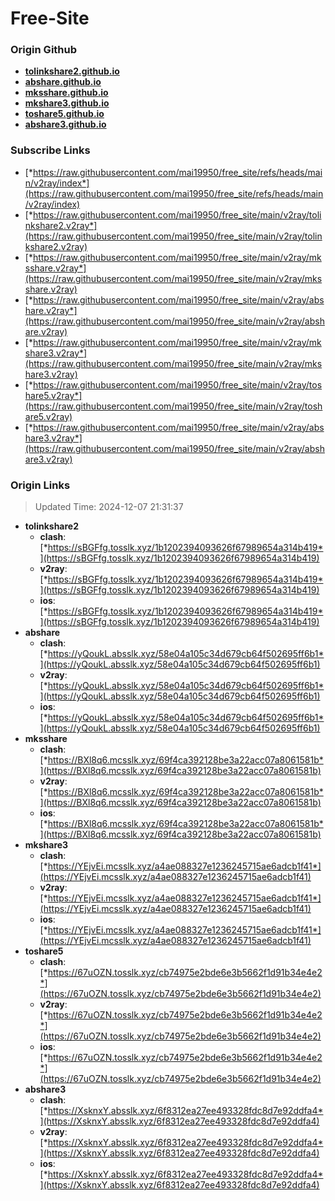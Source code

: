 # Free-Site

### Origin Github

- [**tolinkshare2.github.io**](https://github.com/tolinkshare2/tolinkshare2.github.io)
- [**abshare.github.io**](https://github.com/abshare/abshare.github.io)
- [**mksshare.github.io**](https://github.com/mksshare/mksshare.github.io)
- [**mkshare3.github.io**](https://github.com/mkshare3/mkshare3.github.io)
- [**toshare5.github.io**](https://github.com/toshare5/toshare5.github.io)
- [**abshare3.github.io**](https://github.com/abshare3/abshare3.github.io)

### Subscribe Links

- [*https://raw.githubusercontent.com/mai19950/free_site/refs/heads/main/v2ray/index*](https://raw.githubusercontent.com/mai19950/free_site/refs/heads/main/v2ray/index)
- [*https://raw.githubusercontent.com/mai19950/free_site/main/v2ray/tolinkshare2.v2ray*](https://raw.githubusercontent.com/mai19950/free_site/main/v2ray/tolinkshare2.v2ray)
- [*https://raw.githubusercontent.com/mai19950/free_site/main/v2ray/mksshare.v2ray*](https://raw.githubusercontent.com/mai19950/free_site/main/v2ray/mksshare.v2ray)
- [*https://raw.githubusercontent.com/mai19950/free_site/main/v2ray/abshare.v2ray*](https://raw.githubusercontent.com/mai19950/free_site/main/v2ray/abshare.v2ray)
- [*https://raw.githubusercontent.com/mai19950/free_site/main/v2ray/mkshare3.v2ray*](https://raw.githubusercontent.com/mai19950/free_site/main/v2ray/mkshare3.v2ray)
- [*https://raw.githubusercontent.com/mai19950/free_site/main/v2ray/toshare5.v2ray*](https://raw.githubusercontent.com/mai19950/free_site/main/v2ray/toshare5.v2ray)
- [*https://raw.githubusercontent.com/mai19950/free_site/main/v2ray/abshare3.v2ray*](https://raw.githubusercontent.com/mai19950/free_site/main/v2ray/abshare3.v2ray)

### Origin Links

> Updated Time: 2024-12-07 21:31:37

- **tolinkshare2**
  - **clash**: [*https://sBGFfg.tosslk.xyz/1b1202394093626f67989654a314b419*](https://sBGFfg.tosslk.xyz/1b1202394093626f67989654a314b419)
  - **v2ray**: [*https://sBGFfg.tosslk.xyz/1b1202394093626f67989654a314b419*](https://sBGFfg.tosslk.xyz/1b1202394093626f67989654a314b419)
  - **ios**: [*https://sBGFfg.tosslk.xyz/1b1202394093626f67989654a314b419*](https://sBGFfg.tosslk.xyz/1b1202394093626f67989654a314b419)
- **abshare**
  - **clash**: [*https://yQoukL.absslk.xyz/58e04a105c34d679cb64f502695ff6b1*](https://yQoukL.absslk.xyz/58e04a105c34d679cb64f502695ff6b1)
  - **v2ray**: [*https://yQoukL.absslk.xyz/58e04a105c34d679cb64f502695ff6b1*](https://yQoukL.absslk.xyz/58e04a105c34d679cb64f502695ff6b1)
  - **ios**: [*https://yQoukL.absslk.xyz/58e04a105c34d679cb64f502695ff6b1*](https://yQoukL.absslk.xyz/58e04a105c34d679cb64f502695ff6b1)
- **mksshare**
  - **clash**: [*https://BXl8q6.mcsslk.xyz/69f4ca392128be3a22acc07a8061581b*](https://BXl8q6.mcsslk.xyz/69f4ca392128be3a22acc07a8061581b)
  - **v2ray**: [*https://BXl8q6.mcsslk.xyz/69f4ca392128be3a22acc07a8061581b*](https://BXl8q6.mcsslk.xyz/69f4ca392128be3a22acc07a8061581b)
  - **ios**: [*https://BXl8q6.mcsslk.xyz/69f4ca392128be3a22acc07a8061581b*](https://BXl8q6.mcsslk.xyz/69f4ca392128be3a22acc07a8061581b)
- **mkshare3**
  - **clash**: [*https://YEjvEi.mcsslk.xyz/a4ae088327e1236245715ae6adcb1f41*](https://YEjvEi.mcsslk.xyz/a4ae088327e1236245715ae6adcb1f41)
  - **v2ray**: [*https://YEjvEi.mcsslk.xyz/a4ae088327e1236245715ae6adcb1f41*](https://YEjvEi.mcsslk.xyz/a4ae088327e1236245715ae6adcb1f41)
  - **ios**: [*https://YEjvEi.mcsslk.xyz/a4ae088327e1236245715ae6adcb1f41*](https://YEjvEi.mcsslk.xyz/a4ae088327e1236245715ae6adcb1f41)
- **toshare5**
  - **clash**: [*https://67uOZN.tosslk.xyz/cb74975e2bde6e3b5662f1d91b34e4e2*](https://67uOZN.tosslk.xyz/cb74975e2bde6e3b5662f1d91b34e4e2)
  - **v2ray**: [*https://67uOZN.tosslk.xyz/cb74975e2bde6e3b5662f1d91b34e4e2*](https://67uOZN.tosslk.xyz/cb74975e2bde6e3b5662f1d91b34e4e2)
  - **ios**: [*https://67uOZN.tosslk.xyz/cb74975e2bde6e3b5662f1d91b34e4e2*](https://67uOZN.tosslk.xyz/cb74975e2bde6e3b5662f1d91b34e4e2)
- **abshare3**
  - **clash**: [*https://XsknxY.absslk.xyz/6f8312ea27ee493328fdc8d7e92ddfa4*](https://XsknxY.absslk.xyz/6f8312ea27ee493328fdc8d7e92ddfa4)
  - **v2ray**: [*https://XsknxY.absslk.xyz/6f8312ea27ee493328fdc8d7e92ddfa4*](https://XsknxY.absslk.xyz/6f8312ea27ee493328fdc8d7e92ddfa4)
  - **ios**: [*https://XsknxY.absslk.xyz/6f8312ea27ee493328fdc8d7e92ddfa4*](https://XsknxY.absslk.xyz/6f8312ea27ee493328fdc8d7e92ddfa4)
